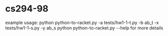 cs294-98
========

example usage: 
python python-to-racket.py -a tests/hw1-1-t.py -b ab_t -x tests/hw1-1-s.py -y ab_s
python python-to-racket.py --help for more details
